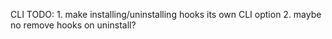 CLI TODO:
	1. make installing/uninstalling hooks its own CLI option
	2. maybe no remove hooks on uninstall?
